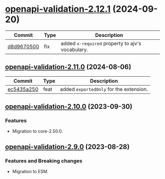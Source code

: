 <a name="openapi-validation-2.12.1"></a>
# [openapi-validation-2.12.1](https://github.com/ditsmod/ditsmod/releases/tag/openapi-validation-2.12.1) (2024-09-20)

| Commit | Type | Description |
| -- | -- | -- |
| [d8d9670500](https://github.com/ditsmod/ditsmod/commit/d8d96705003fa4c8f97) | fix | added `x-required` property to ajv's vocabulary. |

<a name="openapi-validation-2.11.0"></a>
## [openapi-validation-2.11.0](https://github.com/ditsmod/ditsmod/releases/tag/openapi-validation-2.11.0) (2024-08-06)

| Commit | Type | Description |
| -- | -- | -- |
| [ec5435a250](https://github.com/ditsmod/ditsmod/commit/ec5435a250da2e7) | feat | added `exportedOnly` for the extension. |

<a name="openapi-validation-2.10.0"></a>
## [openapi-validation-2.10.0](https://github.com/ditsmod/ditsmod/releases/tag/openapi-validation-2.10.0) (2023-09-30)

### Features

- Migration to core-2.50.0.

<a name="openapi-validation-2.9.0"></a>
## [openapi-validation-2.9.0](https://github.com/ditsmod/ditsmod/releases/tag/openapi-validation-2.9.0) (2023-08-28)

### Features and Breaking changes

- Migration to ESM.

